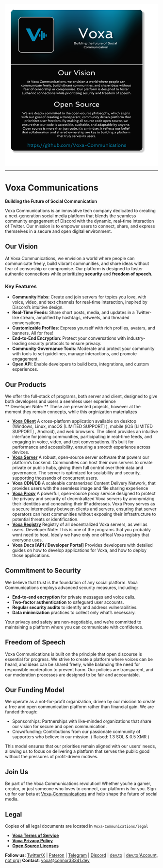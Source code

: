 <p><img align="center" src="card.png"></p>

---

# Voxa Communications

**Building the Future of Social Communication**

Voxa Communications is an innovative tech company dedicated to creating a next-generation social media platform that blends the seamless community engagement of Discord with the dynamic, real-time interaction of Twitter. Our mission is to empower users to connect, share, and express themselves in a secure and open digital environment.

## Our Vision
At Voxa Communications, we envision a world where people can communicate freely, build vibrant communities, and share ideas without fear of censorship or compromise. Our platform is designed to foster authentic connections while prioritizing **security** and **freedom of speech**.

### Key Features
- **Community Hubs**: Create and join servers for topics you love, with voice, video, and text channels for real-time interaction, inspired by Discord’s intuitive design.
- **Real-Time Feeds**: Share short posts, media, and updates in a Twitter-like stream, amplified by hashtags, retweets, and threaded conversations.
- **Customizable Profiles**: Express yourself with rich profiles, avatars, and banners. All for free!
- **End-to-End Encryption**: Protect your conversations with industry-leading security protocols to ensure privacy.
- **Community Governance Tools**:  Moderate and protect your community with tools to set guidelines, manage interactions, and promote engagement.
- **Open API**: Enable developers to build bots, integrations, and custom experiences.

## Our Products
We offer the full-stack of programs, both server and client, designed to give both developers and users a seemless user experience \
** Developer Note: ** These are presented projects, however at the moment they remain concepts, while this orginization materializes
 - **[Voxa Client](https://github.com/Voxa-Communications/VoxaCommunications-Client)** A cross-platform application available on desktop (Windows, Linux, macOS [LIMITED SUPPORT] ), mobile (iOS [LIMITED SUPPORT] , Android), and web browsers. The client provides an intuitive interface for joining communities, participating in real-time feeds, and engaging in voice, video, and text conversations. It’s built for performance and accessibility, ensuring a smooth experience across devices.
 - **[Voxa Server](https://github.com/Voxa-Communications/VoxaCommunications-Server)** A robust, open-source server software that powers our platform’s backend. Communities can host their own servers to create private or public hubs, giving them full control over their data and governance. The server is optimized for scalability and security, supporting thousands of concurrent users.
 - **Voxa CDN/DB** A scaleable contanerized Content Delivery Network, that provides users with the seemless image and file sharing experience
 - **[Voxa Proxy](https://github.com/Voxa-Communications/VoxaCommunications-Proxy)** A powerful, open-source proxy service designed to protect the privacy and security of decentralized Voxa servers by anonymizing their identities and concealing their IP addresses. Voxa Proxy serves as a secure intermediary between clients and servers, ensuring that server operators can host communities without exposing their infrastructure to potential threats or identification.
 - **[Voxa Registry](https://github.com/Voxa-Communications/VoxaCommunications-Registry)** Registry of all decentralized Voxa servers, as well as users. Developer Note: This is one of the programs that you probably wont need to host. Idealy we have only one offical Voxa registry that everyone uses.
 - **Voxa Docs [API / Developer Portal]** Provides developers with detalied guides on how to develop applications for Voxa, and how to deploy those applications.

## Commitment to Security
We believe that trust is the foundation of any social platform. Voxa Communications employs advanced security measures, including:
- **End-to-end encryption** for private messages and voice calls.
- **Two-factor authentication** to safeguard user accounts.
- **Regular security audits** to identify and address vulnerabilities.
- **Data minimization** practices to collect only what’s necessary.

Your privacy and safety are non-negotiable, and we’re committed to maintaining a platform where you can communicate with confidence.

## Freedom of Speech
Voxa Communications is built on the principle that open discourse is essential for progress. We strive to create a platform where voices can be heard, and ideas can be shared freely, while balancing the need for responsible moderation to prevent harm. Our policies are transparent, and our moderation processes are designed to be fair and accountable.

## Our Funding Model
We operate as a not-for-profit organization, driven by our mission to create a free and open communication platform rather than financial gain. We are funded through:
 - Sponsorships: Partnerships with like-minded organizations that share our vision for secure and open communication.
 - Crowdfunding: Contributions from our passionate community of supporters who believe in our mission. ( Raised: 1.3 SOL & 0.5 XMR )

This model ensures that our priorities remain aligned with our users’ needs, allowing us to focus on delivering a platform that serves the public good without the pressures of profit-driven motives.

## Join Us
Be part of the Voxa Communications revolution! Whether you’re a gamer, creator, or just someone who loves to connect, our platform is for you. Sign up for our beta at [Voxa-Communications](https://voxa-communications.github.io) and help shape the future of social media.

## Legal
Copies of all legal documents are located in `Voxa-Communications/legal`
 - **[Voxa Terms of Service](https://github.com/Voxa-Communications/legal/raw/refs/heads/main/documents/TOS.txt)**
 - **[Voxa Privacy Policy](https://github.com/Voxa-Communications/legal/raw/refs/heads/main/documents/PrivacyPolicy.txt)**
 - **[Open Source Licenses]()**

**Follow us**: [Twitter/X](https://x.com/VoxaOffical) | [Pateron](https://patreon.com/VoxaCommunications) | [Telegram](https://t.me/voxacommunications) | [Discord](https://discord.gg/EDtPX5E4D4) | [dev.to](https://dev.to/voxacommunications) | [dev.to(Account, not org)](https://dev.to/voxacommunications-account)
**Contact**: voxa@connor33341.dev

